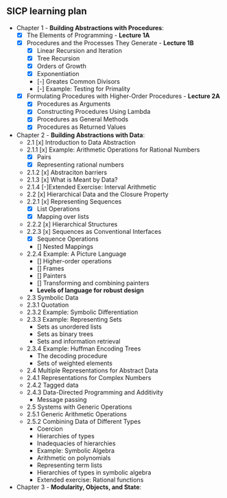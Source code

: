 ## SICP learning plan
* Chapter 1 - **Building Abstractions with Procedures**:
  - [x] The Elements of Programming - **Lecture 1A**
  - [x] Procedures and the Processes They Generate - **Lecture 1B**
    - [x] Linear Recursion and Iteration
    - [x] Tree Recursion
    - [x] Orders of Growth
    - [x] Exponentiation
    - [-] Greates Common Divisors
    - [-] Example: Testing for Primality 
  - [x] Formulating Procedures with Higher-Order Procedures - **Lecture 2A**
    - [x] Procedures as Arguments
    - [x] Constructing Procedures Using Lambda
    - [x] Procedures as General Methods
    - [x] Procedures as Returned Values  
* Chapter 2 - **Building Abstractions with Data**:
  - 2.1 [x] Introduction to Data Abstraction
  - 2.1.1 [x] Example: Arithmetic Operations for Rational Numbers
      - [x] Pairs
      - [x] Representing rational numbers
  - 2.1.2 [x] Abstraciton barriers
  - 2.1.3 [x] What is Meant by Data?
  - 2.1.4 [-]Extended Exercise: Interval Arithmetic
  - 2.2 [x] Hierarchical Data and the Closure Property
  - 2.2.1 [x] Representing Sequences
    - [x] List Operations
    - [x] Mapping over lists
  - 2.2.2 [x] Hierarchical Structures
  - 2.2.3 [x] Sequences as Conventional Interfaces
    - [x] Sequence Operations
    - [] Nested Mappings
  - 2.2.4 Example: A Picture Language
    - [] Higher-order operations
    - [] Frames
    - [] Painters
    - [] Transforming and combining painters
    - **Levels of language for robust design**
  - 2.3 Symbolic Data
  - 2.3.1 Quotation
  - 2.3.2 Example: Symbolic Differentiation
  - 2.3.3 Example: Representing Sets
      - Sets as unordered lists
      - Sets as binary trees
      - Sets and information retrieval
  - 2.3.4 Example: Huffman Encoding Trees
      - The decoding procedure
      - Sets of weighted elements
  - 2.4 Multiple Representations for Abstract Data
  - 2.4.1 Representations for Complex Numbers
  - 2.4.2 Tagged data
  - 2.4.3 Data-Directed Programming and Additivity
    - Message passing
  - 2.5 Systems with Generic Operations
  - 2.5.1 Generic Arithmetic Operations
  - 2.5.2 Combining Data of Different Types
    - Coercion
    - Hierarchies of types
    - Inadequacies of hierarchies
    - Example: Symbolic Algebra
    - Arithmetic on polynomials
    - Representing term lists
    - Hierarchies of types in symbolic algebra
    - Extended exercise: Rational functions  
* Chapter 3 - **Modularity, Objects, and State**:

